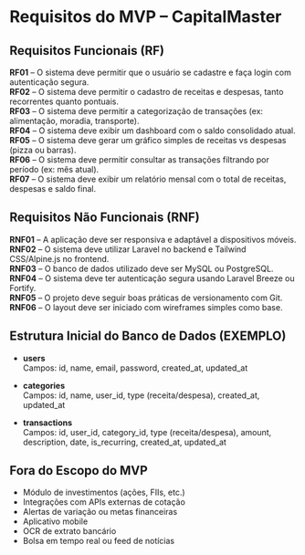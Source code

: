 # Requisitos do MVP – CapitalMaster

## Requisitos Funcionais (RF)

**RF01** – O sistema deve permitir que o usuário se cadastre e faça login com autenticação segura.  
**RF02** – O sistema deve permitir o cadastro de receitas e despesas, tanto recorrentes quanto pontuais.  
**RF03** – O sistema deve permitir a categorização de transações (ex: alimentação, moradia, transporte).  
**RF04** – O sistema deve exibir um dashboard com o saldo consolidado atual.  
**RF05** – O sistema deve gerar um gráfico simples de receitas vs despesas (pizza ou barras).  
**RF06** – O sistema deve permitir consultar as transações filtrando por período (ex: mês atual).  
**RF07** – O sistema deve exibir um relatório mensal com o total de receitas, despesas e saldo final.  

## Requisitos Não Funcionais (RNF)

**RNF01** – A aplicação deve ser responsiva e adaptável a dispositivos móveis.  
**RNF02** – O sistema deve utilizar Laravel no backend e Tailwind CSS/Alpine.js no frontend.  
**RNF03** – O banco de dados utilizado deve ser MySQL ou PostgreSQL.  
**RNF04** – O sistema deve ter autenticação segura usando Laravel Breeze ou Fortify.  
**RNF05** – O projeto deve seguir boas práticas de versionamento com Git.  
**RNF06** – O layout deve ser iniciado com wireframes simples como base.  

## Estrutura Inicial do Banco de Dados (EXEMPLO)

- **users**  
  Campos: id, name, email, password, created_at, updated_at

- **categories**  
  Campos: id, name, user_id, type (receita/despesa), created_at, updated_at

- **transactions**  
  Campos: id, user_id, category_id, type (receita/despesa), amount, description, date, is_recurring, created_at, updated_at

## Fora do Escopo do MVP

- Módulo de investimentos (ações, FIIs, etc.)  
- Integrações com APIs externas de cotação  
- Alertas de variação ou metas financeiras  
- Aplicativo mobile 
- OCR de extrato bancário  
- Bolsa em tempo real ou feed de notícias
